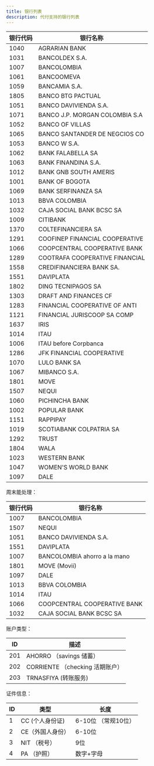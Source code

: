 ```yaml
---
title: 银行列表
description: 代付支持的银行列表
---
```


| 银行代码 | 银行名称                       |
| -------- | ------------------------------ |
| 1040     | AGRARIAN BANK                  |
| 1031     | BANCOLDEX S.A.                 |
| 1007     | BANCOLOMBIA                    |
| 1061     | BANCOOMEVA                     |
| 1059     | BANCAMIA S.A.                  |
| 1805     | BANCO BTG PACTUAL              |
| 1051     | BANCO DAVIVIENDA S.A.          |
| 1071     | BANCO J.P. MORGAN COLOMBIA S.A |
| 1052     | BANCO OF VILLAS                |
| 1065     | BANCO SANTANDER DE NEGCIOS CO  |
| 1053     | BANCO W S.A.                   |
| 1062     | BANK FALABELLA SA              |
| 1063     | BANK FINANDINA S.A.            |
| 1012     | BANK GNB SOUTH AMERIS          |
| 1001     | BANK OF BOGOTA                 |
| 1069     | BANK SERFINANZA SA             |
| 1013     | BBVA COLOMBIA                  |
| 1032     | CAJA SOCIAL BANK BCSC SA       |
| 1009     | CITIBANK                       |
| 1370     | COLTEFINANCIERA SA             |
| 1291     | COOFINEP FINANCIAL COOPERATIVE |
| 1066     | COOPCENTRAL COOPERATIVE BANK   |
| 1289     | COOTRAFA COOPERATIVE FINANCIAL |
| 1558     | CREDIFINANCIERA BANK SA.       |
| 1551     | DAVIPLATA                      |
| 1802     | DING TECNIPAGOS SA             |
| 1303     | DRAFT AND FINANCES CF          |
| 1283     | FINANCIAL COOPERATIVE OF ANTI  |
| 1121     | FINANCIAL JURISCOOP SA COMP    |
| 1637     | IRIS                           |
| 1014     | ITAU                           |
| 1006     | ITAU before Corpbanca          |
| 1286     | JFK FINANCIAL COOPERATIVE      |
| 1070     | LULO BANK SA                   |
| 1067     | MIBANCO S.A.                   |
| 1801     | MOVE                           |
| 1507     | NEQUI                          |
| 1060     | PICHINCHA BANK                 |
| 1002     | POPULAR BANK                   |
| 1151     | RAPPIPAY                       |
| 1019     | SCOTIABANK COLPATRIA SA        |
| 1292     | TRUST                          |
| 1804     | WALA                           |
| 1023     | WESTERN BANK                   |
| 1047     | WOMEN'S WORLD BANK             |
| 1097     | DALE                           |

周末能处理：

| 银行代码 | 银行名称                         |  
|------|------------------------------|  
| 1007 | BANCOLOMBIA                  |  
| 1507 | NEQUI                        |  
| 1051 | BANCO DAVIVIENDA S.A.        |  
| 1551 | DAVIPLATA                    |  
| 1007 | BANCOLOMBIA ahorro a la mano |  
| 1801 | MOVE (Movii)                 |  
| 1097 | DALE                         |  
| 1013 | BBVA COLOMBIA                |  
| 1014 | ITAU                         |  
| 1066 | COOPCENTRAL COOPERATIVE BANK |  
| 1032 | CAJA SOCIAL BANK BCSC SA     |  

账户类型：

| ID  | 描述                        |
|-----|---------------------------|
| 201 | AHORRO （savings 储蓄）       |
| 202 | CORRIENTE （checking 活期账户） |
| 203 | TRNASFIYA  (转账服务)             |



证件信息：



| ID   | 类型             | 长度                |
| ---- | ---------------- | ------------------- |
| 1    | CC (个人身份证)  | 6-10位 （常规10位） |
| 2    | CE（外国人身份） | 6-10位              |
| 3    | NIT （税号）     | 9位                 |
| 4    | PA （护照）      | 数字+字母           |


